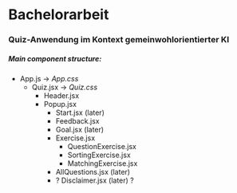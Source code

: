 # Bachelorarbeit

### Quiz-Anwendung im Kontext gemeinwohlorientierter KI

##### Main component structure:

* App.js -> *App.css*
    * Quiz.jsx -> *Quiz.css*
        * Header.jsx
        * Popup.jsx
            * Start.jsx (later)
            * Feedback.jsx 
            * Goal.jsx (later)
            * Exercise.jsx
                * QuestionExercise.jsx
                * SortingExercise.jsx
                * MatchingExercise.jsx
            * AllQuestions.jsx (later)
            * ? Disclaimer.jsx (later) ?